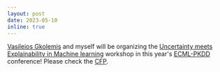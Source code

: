 ```yaml
---
layout: post
date: 2023-05-10
inline: true
---
```


[Vasileios Gkolemis](https://givasile.github.io/) and myself will be organizing the [Uncertainty meets Explainability in Machine learning](https://xai-uncertainty.github.io/) workshop in this year's [ECML-PKDD](https://2023.ecmlpkdd.org/) conference! Please check the [CFP](https://xai-uncertainty.github.io/cfp/).
